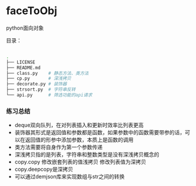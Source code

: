 # faceToObj
python面向对象

目录：
```bash

.
├── LICENSE
├── README.md
├── class.py    # 静态方法、类方法
├── cp.py  		# 深浅拷贝
├── decorate.py # 装饰器 
├── strsort.py  # 字符串反转  
└── api.py      # 筛选功能的api请求

```

### 练习总结
- deque双向队列，在对列表插入和更新时效率比列表更高
- 装饰器其形式是返回值和参数都是函数，如果参数中的函数需要带参的话，可以在返回值的形参中添加参数，本质上是函数的调用
- 类方法需要将自身作为第一个参数传递
- 深浅拷贝指的是列表，字符串和整数类型是没有深浅拷贝概念的
- copy.copy 修改嵌套列表的值浅拷贝 修改列表值为深拷贝
- copy.deepcopy是深拷贝
- 可以通过demjson库来实现数组与str之间的转换


